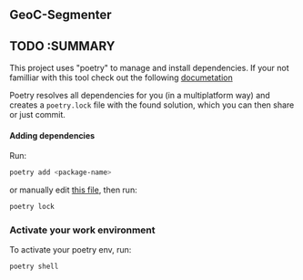 ## GeoC-Segmenter
## TODO :SUMMARY
This project uses "poetry" to manage and install dependencies. If your not familliar with this tool check out the following [documetation](https://python-poetry.org/docs/)

Poetry resolves all dependencies for you (in a multiplatform way) and creates a `poetry.lock` file with the found solution, which you can then share or just commit.

#### Adding dependencies

Run:

```bash
poetry add <package-name>
```

or manually edit [this file](./pyproject.toml), then run:

```bash
poetry lock
```

### Activate your work environment

To activate your poetry env, run:

```bash
poetry shell
```

